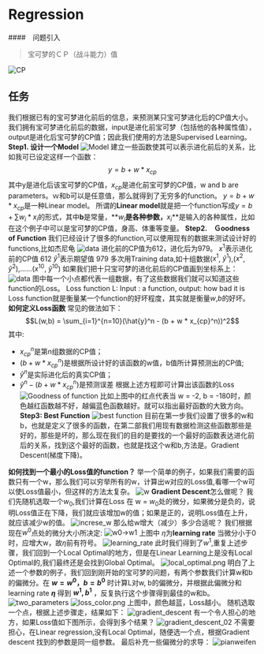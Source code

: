 # Regression  

####　问题引入
>宝可梦的ＣＰ（战斗能力）值

![CP](../assets/regression/CP_forecast.png
)

## 任务

我们根据已有的宝可梦进化前后的信息，来预测某只宝可梦进化后的CP值大小。我们拥有宝可梦进化前后的数据，input是进化前宝可梦（包括他的各种属性值），output是进化后宝可梦的CP值；因此我们使用的方法是Supervised Learning。
**Step1. 设计一个Model**
![Model](../assets/regression/regression_model.png)
建立一些函数使其可以表示进化前后的关系，比如我可已设定这样一个函数：
$$y = b + w * x_{cp}$$
其中y是进化后该宝可梦的CP值，$x_{cp}$是进化前宝可梦的CP值，w and b are parameters。ｗ和b可以是任意值，那么就得到了无穷多的function。
$y = b + w * x_{cp}$是一种Linear model。
所谓的**Linear model**就是把一个function写成$y = b + \sum w_i*x_i$的形式，其中**b**是常量，**$w_i$**是各种参数，**$x_i$**是输入的各种属性，比如在这个例子中可以是宝可梦的CP值，身高、体重等变量。
**Step2.　Ｇoodness of Function**
我们已经设计了很多的function,可以使用现有的数据来测试设计好的functions,比如杰尼龟
![data](../assets/regression/regression_goodness.png)
进化前的CP值为612，进化后为979。
$x^1$表示进化前的CP值  612
$\hat{y}^1$表示期望值  979
多次用Training data,如十组数据($x^1$, $\hat{y}^1$),($x^2$, $\hat{y}^2$),……($x^{10}$, $\hat{y}^{10}$)
如果我们把十只宝可梦的进化前后的CP值画到坐标系上：
![data](../assets/regression/regression_ten_data.png)
图中每一个小点都代表一组数据，有了这些数据我们就可以知道这些function的Loss。
Loss function L:
Input : a function, output: how bad it is
Loss function就是衡量某一个function的好坏程度，其实就是衡量$w$,$b$的好坏。
**如何定义Loss函数**
常见的做法如下：
$$L(w,b) = \sum_{i=1}^{n=10}(\hat{y}^n - (b + w * x_{cp}^n))^2$$
其中:

+ $x_{cp}^n$是第n组数据的CP值；
+ $(b + w * x_{cp}^n)$是根据所设计好的该函数的w值，b值所计算预测出的CP值;
+ $\hat{y}^n$是实际进化后的真实CP值；
+ $\hat{y}^n - (b + w * x_{cp}^n)$是预测误差
根据上述方程即可计算出该函数的Loss
![Goodness of function](../assets/regression/regression_goodness_function.png)
比如上图中的红点代表当 w = -2, b = -180时，颜色越红函数越不好，越偏蓝色函数越好。就可以指出最好函数的大致方向。
**Step3: Best Function**
![best function](../assets/regression/how_to_find_best.png)
目前在第一步我们设置了很多的w和b，也就是定义了很多的函数，在第二部我们用现有数据检测这些函数那些是好的，那些是坏的，那么现在我们的目的是要找的一个最好的函数表达进化前后的关系，找到这个最好的函数，也就是找这个w和b,方法是。Gradient Descent(梯度下降)。

**如何找到一个最小的Loss值的function？**
举一个简单的例子，如果我们需要的函数只有一个w，那么我们可以穷举所有的w，计算出w对应的Loss值,看哪一个w可以使Loss值最小，但这样的方法太复杂。
![w](../assets/regression/infty_w.png)
**Gradient Descent**怎么做呢？
我们先随机选取一个$w_0$,我们计算在Loss 在 w = $w_0$处的微分，如果微分是负的，说明Loss值正在下降，我们就应该增加w的值；如果是正的，说明Loss值在上升，就应该减少w的值。
![increse_w](../assets/regression/increse_w.png)
那么给w增大（减少）多少合适呢？
我们根据现在$w^0$点处的微分大小所决定:
![w0->w1](../assets/regression/w0->w1.png)
上图中 $\eta$为**learning rate** 当微分小于0时，应增大w，故$\eta$前有符号。
![learning_rate](../assets/regression/learning_rate.png)
此时我们得到了$w^1$,重复上述步骤，我们回到一个Local Optimal的地方，但是在Linear Learning上是没有Local Optimal的,我们最终还是会找到Global Optimal。
![local_optimal.png](../assets/regression/local_optimal.png)
明白了上述一个参数的例子，我们回到刚开始的宝可梦的问题，有两个参数我们计算w和b的偏微分。在 **$w = w^0，b = b^0$** 时计算L对w, b的偏微分，并根据此偏微分和learning rate **$\eta$** 得到 **$w^1, b^1$** ，反复执行这个步骤得到最佳的w和b。
![two_parameters](../assets/regression/two_parameters.png)
![loss_color.png](../assets/regression/loss_color.png)
上图中，颜色越蓝，Loss越小。
随机选取一个点，根据上述步骤走，结果如下：
![gradient_descent](../assets/regression/gradient_descent_01.png)
有一个令人担心的地方，如果Loss值如下图所示，会得到多个结果？
![gradient_descent_02](../assets/regression/gradient_descent_02.png)
不需要担心，在Linear regression,没有Local Optimal，随便选一个点，根据Gradient descent 找到的参数是同一组参数。
最后补充一些偏微分的求导：
![pianweifen](../assets/regression/pianweifen.png)